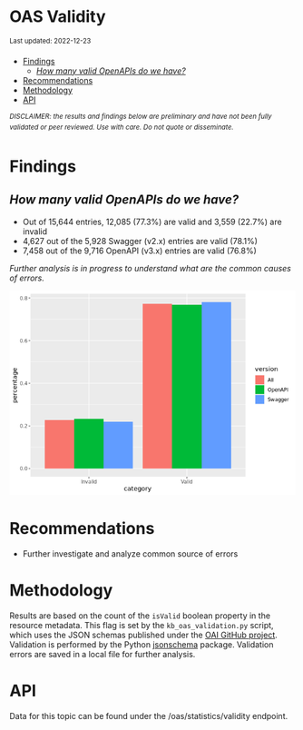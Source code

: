 OAS Validity
================
<sup>Last updated: 2022-12-23</sup>

- <a href="#findings" id="toc-findings">Findings</a>
  - <a href="#how-many-valid-openapis-do-we-have"
    id="toc-how-many-valid-openapis-do-we-have"><em>How many valid OpenAPIs
    do we have?</em></a>
- <a href="#recommendations" id="toc-recommendations">Recommendations</a>
- <a href="#methodology" id="toc-methodology">Methodology</a>
- <a href="#api" id="toc-api">API</a>

<sup>*DISCLAIMER: the results and findings below are preliminary and
have not been fully validated or peer reviewed. Use with care. Do not
quote or disseminate.*</sup>

# Findings

## *How many valid OpenAPIs do we have?*

- Out of 15,644 entries, 12,085 (77.3%) are valid and 3,559 (22.7%) are
  invalid
- 4,627 out of the 5,928 Swagger (v2.x) entries are valid (78.1%)
- 7,458 out of the 9,716 OpenAPI (v3.x) entries are valid (76.8%)

*Further analysis is in progress to understand what are the common
causes of errors.*

![](oas_validity_files/figure-gfm/oas_validity_charts-1.png)<!-- -->

# Recommendations

- Further investigate and analyze common source of errors

# Methodology

Results are based on the count of the `isValid` boolean property in the
resource metadata. This flag is set by the `kb_oas_validation.py`
script, which uses the JSON schemas published under the [OAI GitHub
project](https://github.com/OAI/OpenAPI-Specification/tree/main/schemas).
Validation is performed by the Python
[jsonschema](https://github.com/python-jsonschema/jsonschema) package.
Validation errors are saved in a local file for further analysis.

# API

Data for this topic can be found under the /oas/statistics/validity
endpoint.
